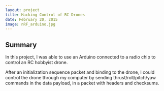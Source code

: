 ```yaml
---
layout: project
title: Hacking Control of RC Drones
date: February 20, 2015
image: nRF_arduino.jpg
---
```


## Summary
In this project, I was able to use an Arduino connected to a radio chip to control an RC hobbyist drone. 

After an initialization sequence packet and binding to the drone, I could control the drone through my computer by sending thrust/roll/pitch/yaw commands in the data payload, in a packet with headers and checksums.


